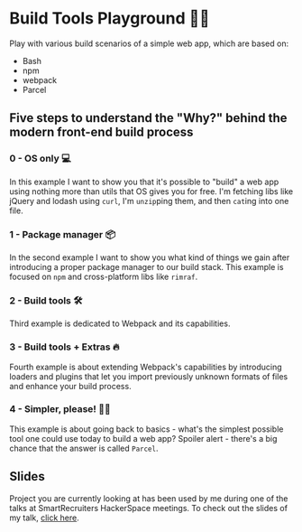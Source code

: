# Build Tools Playground 👷‍♂️

Play with various build scenarios of a simple web app, which are based on:

* Bash
* npm
* webpack
* Parcel

## Five steps to understand the "Why?" behind the modern front-end build process 

### 0 - OS only 💻

In this example I want to show you that it's possible to "build" a web app using nothing more than utils that OS gives you for free. I'm fetching libs like jQuery and lodash using `curl`, I'm `unzip`ping them, and then `cat`ing into one file.

### 1 - Package manager 📦

In the second example I want to show you what kind of things we gain after introducing a proper package manager to our build stack. This example is focused on `npm` and cross-platform libs like `rimraf`.

### 2 - Build tools 🛠

Third example is dedicated to Webpack and its capabilities.

### 3 - Build tools + Extras 🔥

Fourth example is about extending Webpack's capabilities by introducing loaders and plugins that let you import previously unknown formats of files and enhance your build process.

### 4 - Simpler, please! 🧘‍♀️

This example is about going back to basics - what's the simplest possible tool one could use today to build a web app? Spoiler alert - there's a big chance that the answer is called `Parcel`.

## Slides

Project you are currently looking at has been used by me during one of the talks at SmartRecruiters HackerSpace meetings. To check out the slides of my talk, [click here](https://docs.google.com/presentation/d/132MLdeEa8wt1RnYD9DOZRRJ1Ofss0ZwYgmcZ0hTZDxk/edit?usp=sharing).